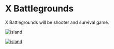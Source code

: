 # X Battlegrounds 

X Battlegrounds will be shooter and survival game. 

![island](https://github.com/alisariaslan/XBattlegrounds/assets/36519570/03d19525-a9e0-416e-9283-0ac9c5e18bac)

[![island](https://img.youtube.com/vi/Vmtt8tNdohY/0.jpg)](https://www.youtube.com/watch?v=Vmtt8tNdohY)
